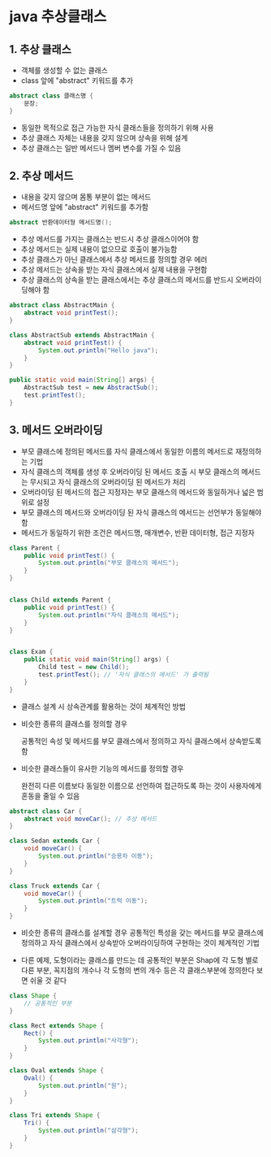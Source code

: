 # java 추상클래스

## 1. 추상 클래스

- 객체를 생성할 수 없는 클래스
- class 앞에 "abstract" 키워드를 추가

```java
abstract class 클래스명 {
	문장;
}
```

- 동일한 목적으로 접근 가능한 자식 클래스들을 정의하기 위해 사용
- 추상 클래스 자체는 내용을 갖지 않으며 상속을 위해 설계
- 추상 클래스는 일반 메서드나 멤버 변수를 가질 수 있음

## 2. 추상 메서드

- 내용을 갖지 않으며 몸통 부분이 없는 메서드
- 메서드명 앞에 "abstract" 키워드를 추가함

```java
abstract 반환데이터형 메서드명();
```

- 추상 메서드를 가지는 클래스는 반드시 추상 클래스이어야 함
- 추상 메서드는 실제 내용이 없으므로 호출이 불가능함
- 추상 클래스가 아닌 클래스에서 추상 메서드를 정의할 경우 에러
- 추상 메서드는 상속을 받는 자식 클래스에서 실제 내용을 구현함
- 추상 클래스의 상속을 받는 클래스에서는 추상 클래스의 메서드를 반드시 오버라이딩해야 함

```java
abstract class AbstractMain {
    abstract void printTest();
}

class AbstractSub extends AbstractMain {
    abstract void printTest() {
        System.out.println("Hello java");
    }
}

public static void main(String[] args) {
    AbstractSub test = new AbstractSub();
    test.printTest();
}
```

## 3. 메서드 오버라이딩

- 부모 클래스에 정의된 메서드를 자식 클래스에서 동일한 이름의 메서드로 재정의하는 기법
- 자식 클래스의 객체를 생성 후 오버라이딩 된 메서드 호출 시 부모 클래스의 메서드는 무시되고 자식 클래스의 오버라이딩 된 메서드가 처리
- 오버라이딩 된 메서드의 접근 지정자는 부모 클래스의 메서드와 동일하거나 넓은 범위로 설정
- 부모 클래스의 메서드와 오버라이딩 된 자식 클래스의 메서드는 선언부가 동일해야 함
- 메서드가 동일하기 위한 조건은 메서드명, 매개변수, 반환 데이터형, 접근 지정자

```java
class Parent {
    public void printTest() {
        System.out.println("부모 클래스의 메서드");
    }
}


class Child extends Parent {
    public void printTest() {
        System.out.println("자식 클래스의 메서드");
    }
}


class Exam {
    public static void main(String[] args) {
        Child test = new Child();
        test.printTest(); // '자식 클래스의 메서드' 가 출력됨
    }
}
```

- 클래스 설계 시 상속관계를 활용하는 것이 체계적인 방법

- 비슷한 종류의 클래스를 정의할 경우

  공통적인 속성 및 메서드를 부모 클래스에서 정의하고 자식 클래스에서 상속받도록 함

- 비슷한 클래스들이 유사한 기능의 메서드를 정의할 경우

  완전히 다른 이름보다 동일한 이름으로 선언하여 접근하도록 하는 것이 사용자에게 혼동을 줄일 수 있음

```java
abstract class Car {
    abstract void moveCar(); // 추상 메서드
}

class Sedan extends Car {
    void moveCar() {
        System.out.println("승용차 이동");
    }
}

class Truck extends Car {
    void moveCar() {
        System.out.println("트럭 이동");
    }
}
```

- 비슷한 종류의 클래스를 설계할 경우 공통적인 특성을 갖는 메서드를 부모 클래스에 정의하고 자식 클래스에서 상속받아 오버라이딩하여 구현하는 것이 체계적인 기법

- 다른 예제, 도형이라는 클래스를 만드는 데 공통적인 부분은 Shap에 각 도형 별로 다른 부분, 꼭지점의 개수나 각 도형의 변의 개수 등은 각 클래스부분에 정의한다 보면 쉬울 것 같다

```java
class Shape {
    // 공통적인 부분
}

class Rect extends Shape {
    Rect() {
        System.out.println("사각형");
    }
}

class Oval extends Shape {
    Oval() {
        System.out.println("원");
    }
}

class Tri extends Shape {
    Tri() {
        System.out.println("삼각형");
    }
}

```


